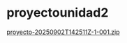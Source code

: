 # proyectounidad2

[proyecto-20250902T142511Z-1-001.zip](https://github.com/user-attachments/files/22097183/proyecto-20250902T142511Z-1-001.zip)
